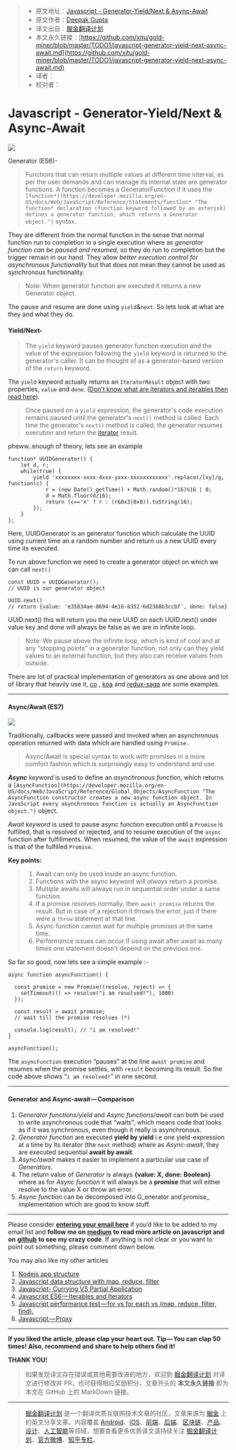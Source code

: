 > * 原文地址：[Javascript - Generator-Yield/Next & Async-Await](https://codeburst.io/javascript-generator-yield-next-async-await-e428b0cb52e4)
> * 原文作者：[Deepak Gupta](https://codeburst.io/@ideepak.jsd)
> * 译文出自：[掘金翻译计划](https://github.com/xitu/gold-miner)
> * 本文永久链接：[https://github.com/xitu/gold-miner/blob/master/TODO1/javascript-generator-yield-next-async-await.md](https://github.com/xitu/gold-miner/blob/master/TODO1/javascript-generator-yield-next-async-await.md)
> * 译者：
> * 校对者：

# Javascript - Generator-Yield/Next & Async-Await

![](https://cdn-images-1.medium.com/max/2000/0*yONeU8vuaq8eIyTD)

Generator (ES6)-

> Functions that can return multiple values at different time interval, as per the user demands and can manage its internal state are generator functions. A function becomes a GeneratorFunction if it uses the `[function*](https://developer.mozilla.org/en-US/docs/Web/JavaScript/Reference/Statements/function* "The function* declaration (function keyword followed by an asterisk) defines a generator function, which returns a Generator object.")` syntax.

They are different from the normal function in the sense that normal function run to completion in a single execution where as _generator function can be paused and resumed_, so they do run to completion but the trigger remain in our hand. They allow _better execution control for asynchronous functionality_ but that does not mean they cannot be used as synchronous functionality.

> Note: When generator function are executed it returns a new Generator object.

The pause and resume are done using `yield`&`next`. So lets look at what are they and what they do.

#### Yield/Next-

> The `yield` keyword pauses generator function execution and the value of the expression following the `yield` keyword is returned to the generator's caller. It can be thought of as a generator-based version of the `return` keyword.

The `yield` keyword actually returns an `IteratorResult` object with two properties, `value` and `done`. ([Don’t know what are iterators and iterables then read here](https://codeburst.io/javascript-es6-iterables-and-iterators-de18b54f4d4)).

> Once paused on a `yield` expression, the generator's code execution remains paused until the generator's `next()` method is called. Each time the generator's `next()` method is called, the generator resumes execution and return the [iterator](https://codeburst.io/javascript-es6-iterables-and-iterators-de18b54f4d4) result.

pheww..enough of theory, lets see an example

```
function* UUIDGenerator() {
    let d, r;
    while(true) {
        yield 'xxxxxxxx-xxxx-4xxx-yxxx-xxxxxxxxxxxx'.replace(/[xy]/g, function(c) {
            r = (new Date().getTime() + Math.random()*16)%16 | 0;
            d = Math.floor(d/16);
            return (c=='x' ? r : (r&0x3|0x8)).toString(16);
        });
    }
};
```

Here, UUIDGenerator is an generator function which calculate the UUID using current time an a random number and return us a new UUID every time its executed.

To run above function we need to create a generator object on which we can call `next()`

```
const UUID = UUIDGenerator();
// UUID is our generator object

UUID.next() 
// return {value: 'e35834ae-8694-4e16-8352-6d2368b3ccbf', done: false}
```

UUID.next() this will return you the new UUID on each UUID.next() under value key and done will always be false as we are in infinite loop.

> Note: We pause above the infinite loop, which is kind of cool and at any “stopping points” in a generator function, not only can they yield values to an external function, but they also can receive values from outside.

There are lot of practical implementation of generators as one above and lot of library that heavily use it, [co](https://github.com/tj/co) , [koa](https://koajs.com/) and [redux-saga](https://github.com/redux-saga/redux-saga) are some examples.

* * *

#### Async/Await (ES7)

![](https://cdn-images-1.medium.com/max/1600/0*LAkE4GiZATgtseM5)

Traditionally, callbacks were passed and invoked when an asynchronous operation returned with data which are handled using `Promise.`

> Async/Await is special syntax to work with promises in a more comfort fashion which is surprisingly easy to understand and use.

**_Async_** _keyword_ is used to define an _asynchronous function_, which returns a `[AsyncFunction](https://developer.mozilla.org/en-US/docs/Web/JavaScript/Reference/Global_Objects/AsyncFunction "The AsyncFunction constructor creates a new async function object. In JavaScript every asynchronous function is actually an AsyncFunction object.")` object.

_Await keyword_ is used to pause async function execution until a `Promise` is fulfilled, that is resolved or rejected, and to resume execution of the `async` function after fulfillments. When resumed, the value of the `await` expression is that of the fulfilled `Promise`.

**Key points:**

> 1. Await can only be used inside an async function.
> 2. Functions with the async keyword will _always_ return a promise.
> 3. Multiple awaits will always run in sequential order under a same function.
> 4. If a promise resolves normally, then `await promise` returns the result. But in case of a rejection it throws the error, just if there were a `throw` statement at that line.
> 5. Async function cannot wait for multiple promises at the same time.
> 6. Performance issues can occur if using await after await as many times one statement doesn’t depend on the previous one.

So far so good, now lets see a simple example :-

```
async function asyncFunction() {

  const promise = new Promise((resolve, reject) => {
    setTimeout(() => resolve("i am resolved!"), 1000)
  });

  const result = await promise; 
  // wait till the promise resolves (*)

  console.log(result); // "i am resolved!"
}

asyncFunction();
```

The `asyncFunction` execution “pauses” at the line `await promise` and resumes when the promise settles, with `result` becoming its result. So the code above shows “`i am resolved!`” in one second.

* * *

#### Generator and Async-await — Comparison

1.  _Generator functions/yield_ and _Async functions/await_ can both be used to write asynchronous code that “waits”, which means code that looks as if it was synchronous, even though it really is asynchronous.
2.  _Generator function_ are executed **yield by yield** i.e one yield-expression at a time by its iterator (the `next` method) where as _Async-await_, they are executed sequential **await by await**.
3.  _Async/await_ makes it easier to implement a particular use case of _Generators_.
4.  The return value of _Generator_ is always **{value: X, done: Boolean}** where as for _Async function_ it will always be a **promise** that will either resolve to the value X or throw an error.
5.  _Async function_ can be decomposed into G_enerator and promise_ implementation which are good to know stuff.

* * *

Please consider [**entering your email here**](https://goo.gl/forms/MOPINWoY7q1f1APu2) if you’d like to be added to my email list and **follow me on** [**medium**](https://medium.com/@ideepak.jsd) **to read more article on javascript and on** [**github**](https://github.com/dg92) **to see my crazy code**. If anything is not clear or you want to point out something, please comment down below.

You may also like my other articles

1.  [Nodejs app structure](https://codeburst.io/fractal-a-nodejs-app-structure-for-infinite-scale-d74dda57ee11)
2.  [Javascript data structure with map, reduce, filter](https://codeburst.io/write-beautiful-javascript-with-%CE%BB-fp-es6-350cd64ab5bf)
3.  [Javascript- Currying VS Partial Application](https://codeburst.io/javascript-currying-vs-partial-application-4db5b2442be8)
4.  [Javascript ES6 — Iterables and Iterators](https://codeburst.io/javascript-es6-iterables-and-iterators-de18b54f4d4)
5.  [Javascript performance test — for vs for each vs (map, reduce, filter, find).](https://codeburst.io/write-beautiful-javascript-with-%CE%BB-fp-es6-350cd64ab5bf)
6.  [Javascript — Proxy](https://codeburst.io/why-to-use-javascript-proxy-5cdc69d943e3)

* * *

**If you liked the article, please clap your heart out. Tip — You can clap 50 times! Also, recommend and share to help others find it!**

**THANK YOU!**

> 如果发现译文存在错误或其他需要改进的地方，欢迎到 [掘金翻译计划](https://github.com/xitu/gold-miner) 对译文进行修改并 PR，也可获得相应奖励积分。文章开头的 **本文永久链接** 即为本文在 GitHub 上的 MarkDown 链接。

---

> [掘金翻译计划](https://github.com/xitu/gold-miner) 是一个翻译优质互联网技术文章的社区，文章来源为 [掘金](https://juejin.im) 上的英文分享文章。内容覆盖 [Android](https://github.com/xitu/gold-miner#android)、[iOS](https://github.com/xitu/gold-miner#ios)、[前端](https://github.com/xitu/gold-miner#前端)、[后端](https://github.com/xitu/gold-miner#后端)、[区块链](https://github.com/xitu/gold-miner#区块链)、[产品](https://github.com/xitu/gold-miner#产品)、[设计](https://github.com/xitu/gold-miner#设计)、[人工智能](https://github.com/xitu/gold-miner#人工智能)等领域，想要查看更多优质译文请持续关注 [掘金翻译计划](https://github.com/xitu/gold-miner)、[官方微博](http://weibo.com/juejinfanyi)、[知乎专栏](https://zhuanlan.zhihu.com/juejinfanyi)。
